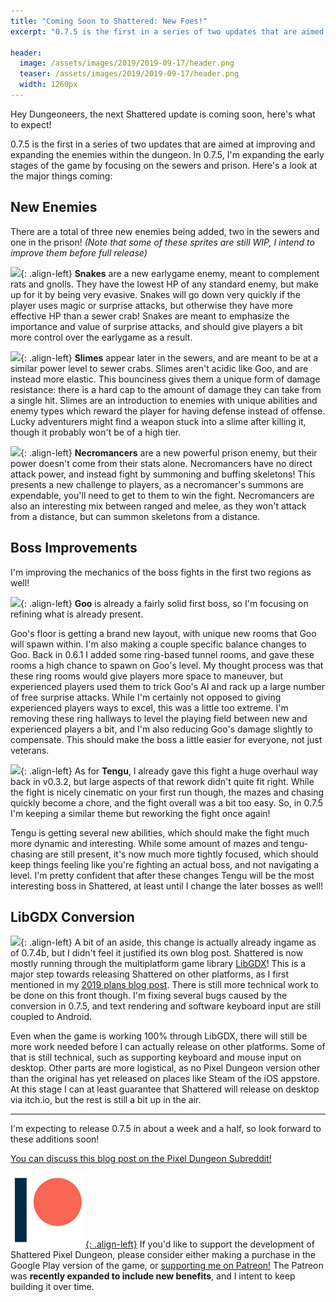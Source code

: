 ```yaml
---
title: "Coming Soon to Shattered: New Foes!"
excerpt: "0.7.5 is the first in a series of two updates that are aimed at improving and expanding the enemies within the dungeon. In 0.7.5, I'm expanding the early stages of the game by focusing on the sewers and prison."

header:
  image: /assets/images/2019/2019-09-17/header.png
  teaser: /assets/images/2019/2019-09-17/header.png
  width: 1260px
---
```


Hey Dungeoneers, the next Shattered update is coming soon, here's what to expect!

0.7.5 is the first in a series of two updates that are aimed at improving and expanding the enemies within the dungeon. In 0.7.5, I'm expanding the early stages of the game by focusing on the sewers and prison. Here's a look at the major things coming:

## New Enemies

There are a total of three new enemies being added, two in the sewers and one in the prison!
*(Note that some of these sprites are still WIP, I intend to improve them before full release)*

![](/assets/images/{{page.date|date:'%Y/%Y-%m-%d'}}/snake.png){: .align-left}
**Snakes** are a new earlygame enemy, meant to complement rats and gnolls. They have the lowest HP of any standard enemy, but make up for it by being very evasive. Snakes will go down very quickly if the player uses magic or surprise attacks, but otherwise they have more effective HP than a sewer crab! Snakes are meant to emphasize the importance and value of surprise attacks, and should give players a bit more control over the earlygame as a result.

![](/assets/images/{{page.date|date:'%Y/%Y-%m-%d'}}/slime.png){: .align-left}
**Slimes** appear later in the sewers, and are meant to be at a similar power level to sewer crabs. Slimes aren't acidic like Goo, and are instead more elastic. This bounciness gives them a unique form of damage resistance: there is a hard cap to the amount of damage they can take from a single hit. Slimes are an introduction to enemies with unique abilities and enemy types which reward the player for having defense instead of offense. Lucky adventurers might find a weapon stuck into a slime after killing it, though it probably won't be of a high tier.

![](/assets/images/{{page.date|date:'%Y/%Y-%m-%d'}}/necromancer.png){: .align-left}
**Necromancers** are a new powerful prison enemy, but their power doesn't come from their stats alone. Necromancers have no direct attack power, and instead fight by summoning and buffing skeletons! This presents a new challenge to players, as a necromancer's summons are expendable, you'll need to get to them to win the fight. Necromancers are also an interesting mix between ranged and melee, as they won't attack from a distance, but can summon skeletons from a distance.

## Boss Improvements

I'm improving the mechanics of the boss fights in the first two regions as well!

![](/assets/images/{{page.date|date:'%Y/%Y-%m-%d'}}/goo.png){: .align-left}
**Goo** is already a fairly solid first boss, so I'm focusing on refining what is already present.

Goo's floor is getting a brand new layout, with unique new rooms that Goo will spawn within. I'm also making a couple specific balance changes to Goo. Back in 0.6.1 I added some ring-based tunnel rooms, and gave these rooms a high chance to spawn on Goo's level. My thought process was that these ring rooms would give players more space to maneuver, but experienced players used them to trick Goo's AI and rack up a large number of free surprise attacks. While I'm certainly not opposed to giving experienced players ways to excel, this was a little too extreme. I'm removing these ring hallways to level the playing field between new and experienced players a bit, and I'm also reducing Goo's damage slightly to compensate. This should make the boss a little easier for everyone, not just veterans.

![](/assets/images/{{page.date|date:'%Y/%Y-%m-%d'}}/tengu.png){: .align-left}
As for **Tengu**, I already gave this fight a huge overhaul way back in v0.3.2, but large aspects of that rework didn't quite fit right. While the fight is nicely cinematic on your first run though, the mazes and chasing quickly become a chore, and the fight overall was a bit too easy. So, in 0.7.5 I'm keeping a similar theme but reworking the fight once again!

Tengu is getting several new abilities, which should make the fight much more dynamic and interesting. While some amount of mazes and tengu-chasing are still present, it's now much more tightly focused, which should keep things feeling like you're fighting an actual boss, and not navigating a level. I'm pretty confident that after these changes Tengu will be the most interesting boss in Shattered, at least until I change the later bosses as well! 

## LibGDX Conversion

![](/assets/images/{{page.date|date:'%Y/%Y-%m-%d'}}/libgdx.png){: .align-left}
A bit of an aside, this change is actually already ingame as of 0.7.4b, but I didn't feel it justified its own blog post. Shattered is now mostly running through the multiplatform game library [LibGDX](https://libgdx.badlogicgames.com/)! This is a major step towards releasing Shattered on other platforms, as I first mentioned in my [2019 plans blog post](/blog/shattered-pixel-dungeon-in-2019.html). There is still more technical work to be done on this front though. I'm fixing several bugs caused by the conversion in 0.7.5, and text rendering and software keyboard input are still coupled to Android.

Even when the game is working 100% through LibGDX, there will still be more work needed before I can actually release on other platforms. Some of that is still technical, such as supporting keyboard and mouse input on desktop. Other parts are more logistical, as no Pixel Dungeon version other than the original has yet released on places like Steam of the iOS appstore. At this stage I can at least guarantee that Shattered will release on desktop via itch.io, but the rest is still a bit up in the air.

---

I'm expecting to release 0.7.5 in about a week and a half, so look forward to these additions soon!

[You can discuss this blog post on the Pixel Dungeon Subreddit!](https://www.reddit.com/r/PixelDungeon/comments/d5zmgi/)

[![](/assets/images/patreon-icon.png){: .align-left}](https://www.patreon.com/ShatteredPixel)
If you'd like to support the development of Shattered Pixel Dungeon, please consider either making a purchase in the Google Play version of the game, or [supporting me on Patreon!](https://www.patreon.com/ShatteredPixel) The Patreon was **recently expanded to include new benefits**, and I intent to keep building it over time.